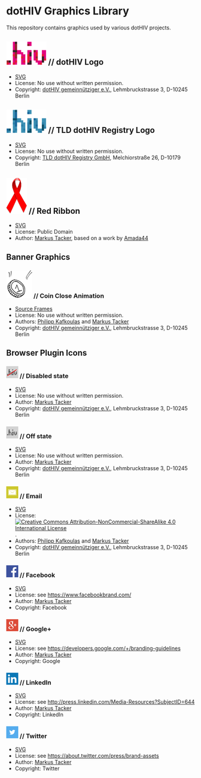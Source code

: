 # dotHIV Graphics Library

This repository contains graphics used by various dotHIV projects.

## ![dotHIV Logo](./png/logo@4x.png) // dotHIV Logo

 * [SVG](./svg/logo.svg)
 * License: No use without written permission. 
 * Copyright: [dotHIV gemeinnütziger e.V.](http://dotHIV.org/), Lehmbruckstrasse 3, D-10245 Berlin

## ![dotHIV Registry Logo](./png/logo-registry@4x.png) // TLD dotHIV Registry Logo

 * [SVG](./svg/logo-registry.svg)
 * License: No use without written permission. 
 * Copyright: [TLD dotHIV Registry GmbH](http://dotHIV.org/), Melchiorstraße 26, D-10179 Berlin

## ![Red Ribbon](./png/banner/ribbon@2x.png) // Red Ribbon

 * [SVG](./svg/ribbon.svg)
 * License: Public Domain
 * Author: [Markus Tacker](mailto:m@dotHIV.org), based on a work by [Amada44](http://de.wikinews.org/wiki/Datei:World_Aids_Day_Ribbon.svg)

## Banner Graphics

### ![coin close](./gif/banner/coin-close@2x.gif) // Coin Close Animation

 * [Source Frames](./bitmap/coin-close-animation/)
 * License: No use without written permission.
 * Authors: [Philipp Kafkoulas](mailto:pt@dotHIV.org) and [Markus Tacker](mailto:m@dotHIV.org)
 * Copyright: [dotHIV gemeinnütziger e.V.](http://dotHIV.org/), Lehmbruckstrasse 3, D-10245 Berlin

## Browser Plugin Icons

### ![disabled](./png/browser-plugin/toolbar-disabled-a@2x.png) // Disabled state

 * [SVG](./svg/browser-plugin/disabled.svg)
 * License: No use without written permission.
 * Author: [Markus Tacker](mailto:m@dotHIV.org)
 * Copyright: [dotHIV gemeinnütziger e.V.](http://dotHIV.org/), Lehmbruckstrasse 3, D-10245 Berlin

### ![disabled](./png/browser-plugin/toolbar-off-a@2x.png) // Off state

 * [SVG](./svg/browser-plugin/off.svg)
 * License: No use without written permission. 
 * Author: [Markus Tacker](mailto:m@dotHIV.org)
 * Copyright: [dotHIV gemeinnütziger e.V.](http://dotHIV.org/), Lehmbruckstrasse 3, D-10245 Berlin

### ![email](./png/browser-plugin/email.png) // Email

 * [SVG](./svg/browser-plugin/email.svg)
 * License: [![Creative Commons Attribution-NonCommercial-ShareAlike 4.0 International License](http://i.creativecommons.org/l/by-nc/4.0/88x31.png)](http://creativecommons.org/licenses/by-nc-sa/4.0/).
 * Authors: [Philipp Kafkoulas](mailto:pt@dotHIV.org) and [Markus Tacker](mailto:m@dotHIV.org)
 * Copyright: [dotHIV gemeinnütziger e.V.](http://dotHIV.org/), Lehmbruckstrasse 3, D-10245 Berlin

### ![facebook](./png/browser-plugin/facebook.png) // Facebook
 
 * [SVG](./svg/browser-plugin/facebook.svg)
 * License: see https://www.facebookbrand.com/
 * Author: [Markus Tacker](mailto:m@dotHIV.org)
 * Copyright: Facebook

### ![googleplus](./png/browser-plugin/googleplus.png) // Google+
 
 * [SVG](./svg/browser-plugin/googleplus.svg)
 * License: see https://developers.google.com/+/branding-guidelines
 * Author: [Markus Tacker](mailto:m@dotHIV.org)
 * Copyright: Google

### ![linkedin](./png/browser-plugin/linkedin.png) // LinkedIn
 
 * [SVG](./svg/browser-plugin/linkedin.svg)
 * License: see http://press.linkedin.com/Media-Resources?SubjectID=644
 * Author: [Markus Tacker](mailto:m@dotHIV.org)
 * Copyright: LinkedIn

### ![twitter](./png/browser-plugin/twitter.png) // Twitter

 * [SVG](./svg/browser-plugin/twitter.svg)
 * License: see https://about.twitter.com/press/brand-assets
 * Author: [Markus Tacker](mailto:m@dotHIV.org)
 * Copyright: Twitter
